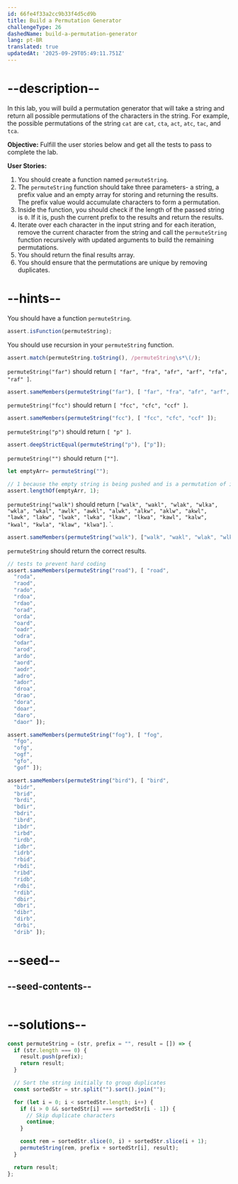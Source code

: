 ```yaml
---
id: 66fe4f33a2cc9b33f4d5cd9b
title: Build a Permutation Generator
challengeType: 26
dashedName: build-a-permutation-generator
lang: pt-BR
translated: true
updatedAt: '2025-09-29T05:49:11.751Z'
---
```


# --description--

In this lab, you will build a permutation generator that will take a string and return all possible permutations of the characters in the string. For example, the possible permutations of the string `cat` are `cat`, `cta`, `act`, `atc`, `tac`, and `tca`.

**Objective:** Fulfill the user stories below and get all the tests to pass to complete the lab.

**User Stories:**

1. You should create a function named `permuteString`.
2. The `permuteString` function should take three parameters- a string, a prefix value and an empty array for storing and returning the results. The prefix value would accumulate characters to form a permutation.
3. Inside the function, you should check if the length of the passed string is `0`. If it is, push the current prefix to the results and return the results.
4. Iterate over each character in the input string and for each iteration, remove the current character from the string and call the `permuteString` function recursively with updated arguments to build the remaining permutations.
5. You should return the final results array.
6. You should ensure that the permutations are unique by removing duplicates.

# --hints--

You should have a function `permuteString`.

```js
assert.isFunction(permuteString);
```

You should use recursion in your `permuteString` function.

```js
assert.match(permuteString.toString(), /permuteString\s*\(/);
```

`permuteString("far")` should return `[ "far", "fra", "afr", "arf", "rfa", "raf" ]`.

```js
assert.sameMembers(permuteString("far"), [ "far", "fra", "afr", "arf", "rfa", "raf" ]);
```

`permuteString("fcc")` should return `[ "fcc", "cfc", "ccf" ]`.

```js
assert.sameMembers(permuteString("fcc"), [ "fcc", "cfc", "ccf" ]);
```

`permuteString("p")` should return `[ "p" ]`.

```js
assert.deepStrictEqual(permuteString("p"), ["p"]);
```

`permuteString("")` should return `[""]`.

```js
let emptyArr= permuteString("");

// 1 because the empty string is being pushed and is a permutation of itself
assert.lengthOf(emptyArr, 1);

```

`permuteString("walk")` should return `["walk", "wakl", "wlak", "wlka", "wkla", "wkal", "awlk", "awkl", "alwk", "alkw", "aklw", "akwl", "lawk", "lakw", "lwak", "lwka", "lkaw", "lkwa", "kawl", "kalw", "kwal", "kwla", "klaw", "klwa"]`.
`.

```js
assert.sameMembers(permuteString("walk"), ["walk", "wakl", "wlak", "wlka", "wkla", "wkal", "awlk", "awkl", "alwk", "alkw", "aklw", "akwl", "lawk", "lakw", "lwak", "lwka", "lkaw", "lkwa", "kawl", "kalw", "kwal", "kwla", "klaw", "klwa"]);
```

`permuteString` should return the correct results.

```js
// tests to prevent hard coding
assert.sameMembers(permuteString("road"), [ "road",
  "roda",
  "raod",
  "rado",
  "rdoa",
  "rdao",
  "orad",
  "orda",
  "oard",
  "oadr",
  "odra",
  "odar",
  "arod",
  "ardo",
  "aord",
  "aodr",
  "adro",
  "ador",
  "droa",
  "drao",
  "dora",
  "doar",
  "daro",
  "daor" ]);

assert.sameMembers(permuteString("fog"), [ "fog",
  "fgo",
  "ofg",
  "ogf",
  "gfo",
  "gof" ]);

assert.sameMembers(permuteString("bird"), [ "bird",
  "bidr",
  "brid",
  "brdi",
  "bdir",
  "bdri",
  "ibrd",
  "ibdr",
  "irbd",
  "irdb",
  "idbr",
  "idrb",
  "rbid",
  "rbdi",
  "ribd",
  "ridb",
  "rdbi",
  "rdib",
  "dbir",
  "dbri",
  "dibr",
  "dirb",
  "drbi",
  "drib" ]);

```

# --seed--

## --seed-contents--

```js

```

# --solutions--

```js
const permuteString = (str, prefix = "", result = []) => {
  if (str.length === 0) {
    result.push(prefix);
    return result;
  }

  // Sort the string initially to group duplicates
  const sortedStr = str.split("").sort().join("");

  for (let i = 0; i < sortedStr.length; i++) {
    if (i > 0 && sortedStr[i] === sortedStr[i - 1]) {
      // Skip duplicate characters
      continue;
    }

    const rem = sortedStr.slice(0, i) + sortedStr.slice(i + 1);
    permuteString(rem, prefix + sortedStr[i], result);
  }

  return result;
};
```
